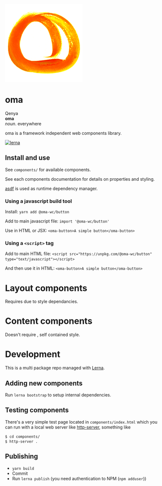 ![](assets/logo.png)

# oma

Qenya   
**oma**    
_noun_. everywhere

oma is a framework independent web components library.

[![lerna](https://img.shields.io/badge/maintained%20with-lerna-cc00ff.svg)](https://lerna.js.org/)

## Install and use

See `components/` for available components.

See each components documentation for details on properties and styling.

[asdf](https://asdf-vm.com) is used as runtime dependency manager.

### Using a javascript build tool

Install: `yarn add @oma-wc/button`

Add to main javascript file: `import '@oma-wc/button'`

Use in HTML or JSX: `<oma-button>A simple button</oma-button>`

### Using a `<script>` tag

Add to main HTML file: `<script src="https://unpkg.com/@oma-wc/button" type="text/javascript"></script>`

And then use it in HTML: `<oma-button>A simple button</oma-button>`

# Layout components

Requires <oma-site> due to style dependancies.

# Content components

Doesn't require <oma-site>, self contained style.

# Development
This is a multi package repo managed with [Lerna](https://lerna.js.org).

## Adding new components
Run `lerna bootstrap` to setup internal dependencies.

## Testing components
There's a very simple test page located in `components/index.html` which you can run with a local web server like [http-server](https://github.com/http-party/http-server), something like
```
$ cd components/
$ http-server .
```

## Publishing
- `yarn build`
- Commit
- Run `lerna publish` (you need authentication to NPM (`npm adduser`))

